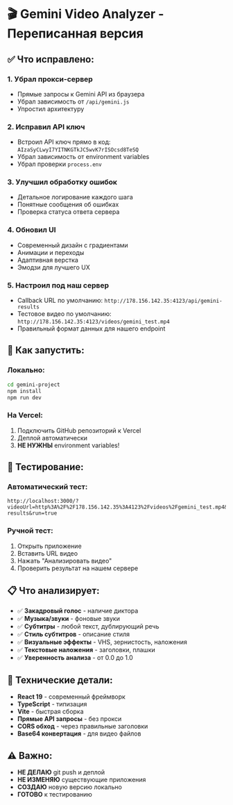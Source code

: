 # 🎬 Gemini Video Analyzer - Переписанная версия

## ✅ Что исправлено:

### 1. **Убрал прокси-сервер**
- Прямые запросы к Gemini API из браузера
- Убрал зависимость от `/api/gemini.js`
- Упростил архитектуру

### 2. **Исправил API ключ**
- Встроил API ключ прямо в код: `AIzaSyCLwyI7YITNKGTkJC5wvK7rISOcsd8TeSQ`
- Убрал зависимость от environment variables
- Убрал проверки `process.env`

### 3. **Улучшил обработку ошибок**
- Детальное логирование каждого шага
- Понятные сообщения об ошибках
- Проверка статуса ответа сервера

### 4. **Обновил UI**
- Современный дизайн с градиентами
- Анимации и переходы
- Адаптивная верстка
- Эмодзи для лучшего UX

### 5. **Настроил под наш сервер**
- Callback URL по умолчанию: `http://178.156.142.35:4123/api/gemini-results`
- Тестовое видео по умолчанию: `http://178.156.142.35:4123/videos/gemini_test.mp4`
- Правильный формат данных для нашего endpoint

## 🚀 Как запустить:

### Локально:
```bash
cd gemini-project
npm install
npm run dev
```

### На Vercel:
1. Подключить GitHub репозиторий к Vercel
2. Деплой автоматически
3. **НЕ НУЖНЫ** environment variables!

## 🧪 Тестирование:

### Автоматический тест:
```
http://localhost:3000/?videoUrl=http%3A%2F%2F178.156.142.35%3A4123%2Fvideos%2Fgemini_test.mp4&callbackUrl=http%3A%2F%2F178.156.142.35%3A4123%2Fapi%2Fgemini-results&run=true
```

### Ручной тест:
1. Открыть приложение
2. Вставить URL видео
3. Нажать "Анализировать видео"
4. Проверить результат на нашем сервере

## 📋 Что анализирует:

- ✅ **Закадровый голос** - наличие диктора
- ✅ **Музыка/звуки** - фоновые звуки
- ✅ **Субтитры** - любой текст, дублирующий речь
- ✅ **Стиль субтитров** - описание стиля
- ✅ **Визуальные эффекты** - VHS, зернистость, наложения
- ✅ **Текстовые наложения** - заголовки, плашки
- ✅ **Уверенность анализа** - от 0.0 до 1.0

## 🔧 Технические детали:

- **React 19** - современный фреймворк
- **TypeScript** - типизация
- **Vite** - быстрая сборка
- **Прямые API запросы** - без прокси
- **CORS обход** - через правильные заголовки
- **Base64 конвертация** - для видео файлов

## ⚠️ Важно:

- **НЕ ДЕЛАЮ** git push и деплой
- **НЕ ИЗМЕНЯЮ** существующие приложения
- **СОЗДАЮ** новую версию локально
- **ГОТОВО** к тестированию